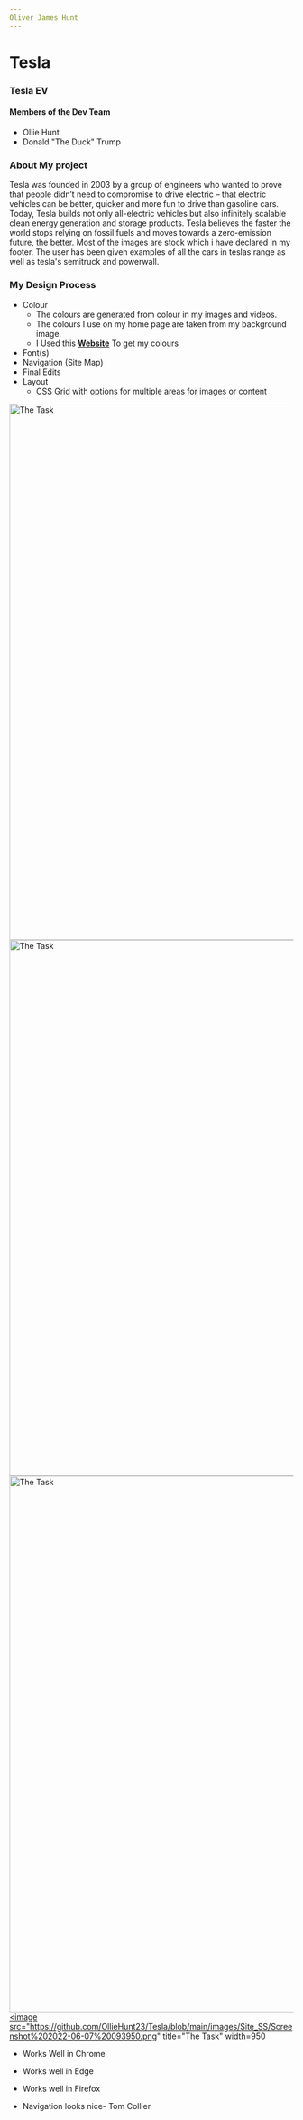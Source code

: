 ```yaml
---
Oliver James Hunt
---
```






# Tesla 
### Tesla EV
#### Members of the Dev Team 
- Ollie Hunt
- Donald "The Duck" Trump






### About My project

 Tesla was founded in 2003 by a group of engineers who wanted to prove that people didn’t need to compromise to drive electric – that electric vehicles can be better, quicker and more fun to drive than gasoline cars. Today, Tesla builds not only all-electric vehicles but also infinitely scalable clean energy generation and storage products. Tesla believes the faster the world stops relying on fossil fuels and moves towards a zero-emission future, the better. Most of the images are stock which i have declared in my footer.
 The user has been given examples of all the cars in teslas range as well as tesla's semitruck and powerwall.





### My Design Process
   
- Colour
   * The colours are generated from colour in my images and videos.
   * The colours I use on my home page are taken from my background image.
   * I Used this [**Website**](https://html-color-codes.info/colors-from-image/) To get my colours
- Font(s)
- Navigation (Site Map)
- Final Edits
- Layout
   * CSS Grid with options for multiple areas for images or content



<a href="task"><image src="https://github.com/OllieHunt23/Tesla/blob/main/images/Site_SS/Screenshot%202022-06-01%20110916.png" title="The Task" width=950>
<a href="task"><image src="https://github.com/OllieHunt23/Tesla/blob/main/images/Site_SS/Screenshot%202022-06-01%20110935.png" title="The Task" width=950>
 <a href="task"><image src="https://github.com/OllieHunt23/Tesla/blob/main/images/Site_SS/Screenshot%202022-06-07%20093909.png" title="The Task" width=950>
  <a href="task"><image src="https://github.com/OllieHunt23/Tesla/blob/main/images/Site_SS/Screenshot%202022-06-07%20093950.png" title="The Task" width=950 
                        
- Works Well in Chrome
- Works well in Edge
- Works well in Firefox
                       
- Navigation looks nice- Tom Collier
